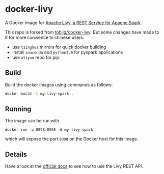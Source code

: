 # docker-livy

A Docker image for [Apache Livy, a REST Service for Apache Spark](https://livy.apache.org/).

This repo is forked from [tobilg/docker-livy](https://github.com/tobilg/docker-livy). But some changes have made to it for more convience to chinese users:
- use `tsinghua` mirrors for quick docker building 
- install `anaconda` and `python3.6` for pyspark applications
- use `aliyun` repo for pip

## Build
Build the docker images using commands as follows:
```bash
docker build -t my-livy-spark .
```

## Running

The image can be run with

`docker run -p 8998:8998 -d my-livy-spark`

which will expose the port `8998` on the Docker host for this image.

## Details

Have a look at the [official docs](https://livy.apache.org/docs/latest/rest-api.html) to see how to use the Livy REST API.
